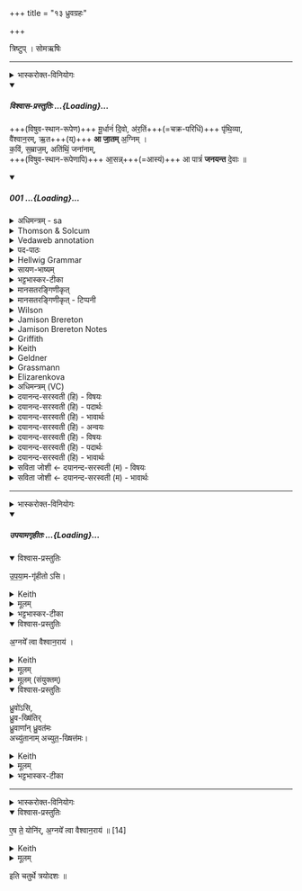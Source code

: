 +++
title = "१३ ध्रुवग्रहः"

+++

त्रिष्टुप् । सोमऋषिः

_______
<details><summary>भास्करोक्त-विनियोगः</summary>

1स्थाल्या धुवं गृह्णाति - मूर्धानमिति चतुष्पदया त्रिष्टुभा ॥
</details>
<div class="js_include" includetitle="plain" newlevelforh1="5" title="विश्वास-प्रस्तुतिः" unfilled url="/vedAH_Rk/shAkalam/saMhitA/vishvAsa-prastutiH/06/007/01_mUrdhAnaM_divo.md">
<details open><summary><h5>विश्वास-प्रस्तुतिः ...{Loading}...</h5></summary>


+++(विषुव-स्थान-रूपेण)+++ मू॒र्धानं॑ दि॒वो, अ॑र॒तिं+++(=चक्र-परिधिं)+++ पृ॑थि॒व्या,  
वै॑श्वान॒रम्, ऋ॒त+++(य्)+++ **आ जा॒तम्** अ॒ग्निम् ।  
क॒विं, स॒म्राज॒म्, अति॑थिं॒ जना॑नाम्,  
+++(विषुव-स्थान-रूपेणापि)+++ आ॒सन्न्+++(=आस्यं)+++ आ पात्रं॑ **जनयन्त** दे॒वाः ॥

</details>
</div>
<div class="js_include" includetitle="false" newlevelforh1="5" unfilled url="/vedAH_Rk/shAkalam/saMhitA/sarvASh_TIkAH/06/007/01_mUrdhAnaM_divo.md">
<details open><summary><h5>001 ...{Loading}...</h5></summary>
<details><summary>अधिमन्त्रम् - sa</summary>

- देवता - वैश्वानरोग्निः
- ऋषिः - भरद्वाजो बार्हस्पत्यः
- छन्दः - त्रिष्टुप्
</details>
<details><summary>Thomson & Solcum</summary>

मूर्धा꣡नं दिवो꣡ अरति꣡म् पृथिव्या꣡  
वैश्वानर꣡म् ऋत꣡ आ꣡ जात꣡म् अग्नि꣡म्  
कविं꣡ सम्रा꣡जम् अ꣡तिथिं ज꣡नानाम्  
आस꣡न्न् आ꣡ पा꣡त्रं जनयन्त देवाः꣡
</details>
<details><summary>Vedaweb annotation</summary>

######## Strata
Cretic

######## Pāda-label
genre M  
genre M  
genre M  
genre M
######## Morph
aratím ← aratí- (nominal stem)  
{case:ACC, gender:M, number:SG}

diváḥ ← dyú- ~ div- (nominal stem)  
{case:GEN, gender:M, number:SG}

mūrdhā́nam ← mūrdhán- (nominal stem)  
{case:ACC, gender:M, number:SG}

pr̥thivyā́ḥ ← pr̥thivī́- (nominal stem)  
{case:GEN, gender:F, number:SG}

ā́ ← ā́ (invariable)  
{}

agním ← agní- (nominal stem)  
{case:ACC, gender:M, number:SG}

jātám ← √janⁱ- (root)  
{case:ACC, gender:M, number:SG, non-finite:PPP}

r̥té ← r̥tá- (nominal stem)  
{case:LOC, gender:N, number:SG}

vaiśvānarám ← vaiśvānará- (nominal stem)  
{case:ACC, gender:M, number:SG}

átithim ← átithi- (nominal stem)  
{case:ACC, gender:M, number:SG}

jánānām ← jána- (nominal stem)  
{case:GEN, gender:M, number:PL}

kavím ← kaví- (nominal stem)  
{case:ACC, gender:M, number:SG}

samrā́jam ← samrā́j- (nominal stem)  
{case:ACC, gender:M, number:SG}

ā́ ← ā́ (invariable)  
{}

āsán ← āsán- (nominal stem)  
{case:LOC, gender:N, number:SG}

devā́ḥ ← devá- (nominal stem)  
{case:NOM, gender:M, number:PL}

janayanta ← √janⁱ- (root)  
{number:PL, person:3, mood:INJ, tense:PRS, voice:MED}

pā́tram ← pā́tra- (nominal stem)  
{case:NOM, gender:N, number:SG}

</details>
<details><summary>पद-पाठः</summary>

मू॒र्धान॑म् । दि॒वः । अ॒र॒तिम् । पृ॒थि॒व्याः । वै॒श्वा॒न॒रम् । ऋ॒ते । आ । जा॒तम् । अ॒ग्निम् ।  
क॒विम् । स॒म्ऽराजम् । अति॑थिम् । जना॑नाम् । आ॒सन् । आ । पात्र॑म् । ज॒न॒य॒न्त॒ । दे॒वाः ॥
</details>
<details><summary>Hellwig Grammar</summary>

-   *mūrdhānaṃ* ← *mūrdhānam* ← *mūrdhan*
- \[noun\], accusative, singular, masculine
- “head; battlefront; peak; top; mūrdhan \[word\]; leader; top.”
------------------------------------------------------------------------
- *divo* ← *divaḥ* ← *div*
- \[noun\], genitive, singular, masculine
- “sky; Svarga; day; div \[word\]; heaven and earth; day; dawn.”
------------------------------------------------------------------------
- *aratim* ← *arati*
- \[noun\], accusative, singular, masculine
- “charioteer.”
------------------------------------------------------------------------
- *pṛthivyā* ← *pṛthivyāḥ* ← *pṛthivī*
- \[noun\], genitive, singular, feminine
- “Earth; pṛthivī; floor; Earth; earth; pṛthivī \[word\]; land.”
------------------------------------------------------------------------
- *vaiśvānaram* ← *vaiśvānara*
- \[noun\], accusative, singular, masculine
- “Agni; fire; Vaiśvānara; Vaiśvānara; sacrificial fire; sun.”
------------------------------------------------------------------------
- *ṛta* ← *ṛte* ← *ṛta*
- \[noun\], locative, singular, neuter
- “truth; order; fixed order; ṛta \[word\]; law; custom; custom.”
------------------------------------------------------------------------
- *ā*
- \[adverb\]
- “towards; ākāra; until; ā; since; according to; ā \[suffix\].”
------------------------------------------------------------------------
- *jātam* ← *jan*
- \[verb noun\], accusative, singular
- “become; originate; be born; transform; happen; result; grow; beget;
    produce; create; conceive; separate; cause; give birth; grow;
    produce; generate; be; become; arise; come on.”
------------------------------------------------------------------------
- *agnim* ← *agni*
- \[noun\], accusative, singular, masculine
- “fire; Agni; sacrificial fire; digestion; cautery; Plumbago
    zeylanica; fire; vahni; agni \[word\]; agnikarman; gold; three;
    jāraṇa; pyre; fireplace; heating.”
------------------------------------------------------------------------
- *kaviṃ* ← *kavim* ← *kavi*
- \[noun\], accusative, singular, masculine
- “poet; wise man; bard; Venus; Uśanas; kavi \[word\]; Kavi; prophet;
    guru; Brahma.”
------------------------------------------------------------------------
- *samrājam* ← *samrāj*
- \[noun\], accusative, singular, masculine
- “sovereign; ruler.”
------------------------------------------------------------------------
- *atithiṃ* ← *atithim* ← *atithi*
- \[noun\], accusative, singular, masculine
- “guest; atithi \[word\]; Atithi.”
------------------------------------------------------------------------
- *janānām* ← *jana*
- \[noun\], genitive, plural, masculine
- “people; national; man; relative; jan; Janaloka; person; jana
    \[word\]; man; attendant; Jana; foreigner; inhabitant; group.”
------------------------------------------------------------------------
- *āsann* ← *āsan*
- \[noun\], locative, singular, neuter
- “mouth.”
------------------------------------------------------------------------
- *ā*
- \[adverb\]
- “towards; ākāra; until; ā; since; according to; ā \[suffix\].”
------------------------------------------------------------------------
- *pātraṃ* ← *pātram* ← *pātra*
- \[noun\], accusative, singular, neuter
- “vessel; pātra \[word\]; authority; receptacle; pātra; vessel; cup;
    bowl; basket.”
------------------------------------------------------------------------
- *janayanta* ← *janay* ← *√jan*
- \[verb\], plural, Present injunctive
- “cause; give birth; produce; beget; generate; originate; create;
    create; make.”
------------------------------------------------------------------------
- *devāḥ* ← *deva*
- \[noun\], nominative, plural, masculine
- “Deva; Hindu deity; king; deity; Indra; deva \[word\]; God; Jina;
    Viśvedevās; mercury; natural phenomenon; gambling.”
------------------------------------------------------------------------
</details>
<details><summary>सायण-भाष्यम्</summary>

**मूर्धानं** शिरोभूतम् । कस्य । **दिवः** द्युलोकस्य **पृथिव्याः** प्रथिताया भूमेः **अरतिं** गन्तारम् । यद्वा । गन्तव्यं स्वामिनं **वैश्वानरं** विश्वेषां नराणां संबन्धिनम् **ऋते** । ऋतमिति सत्यस्य यज्ञस्य वा नाम । निमित्तसप्तम्येषा । ऋतनिमित्तम् **आ** आभिमुख्येन **जातं** सृष्ट्यादावुत्पन्नं **कविं** क्रान्तदर्शिनं **सम्राजं** सम्यग्राजमानं **जनानां** यजमानानाम् **अतिथिं** हविर्वहनाय सततं गन्तारम् । यद्वा । अतिथिवत्पूज्यम् । **आसन्** आसनि आस्ये । द्वितीयार्थे सप्तमी । आस्यभूतम् । अग्निलक्षणेनास्येन हि देवा हवींषि भुञ्जते । **पात्रं** पातारं रक्षकम् । यद्वा । आस्येन धारकम् । एवंगुणविशिष्टं वैश्वानराग्निं **देवाः** स्तोतार ऋत्विजो देवा एव वा **आ** **जनयन्त** । यज्ञाभिमुख्येन अजीजनन् । अरण्योः सकाशाद् उदपादयन् ॥
</details>
<details><summary>भट्टभास्कर-टीका</summary>

मूर्धानं शिरोभूतम् । कस्य? दिवः द्युलोकस्य । अरतिं गन्तारम् । 'वहादिभ्यश्चित्' इत्यर्तेरतिप्रत्ययः । पृथिव्याश्च गन्तारं प्रजानां रक्षणार्थं पृथिव्यामपि वर्तमानम् । 'उदात्तयणः' इति विभक्तेरुदात्तत्वम् । वैश्वानरं विश्वेषां नराणां सम्बन्धिनम् । 'नरे संज्ञायाम्' इति पूर्वपदस्य दीर्घः । ऋताय सत्याय यज्ञाय वा जातम् । कविं मेधाविनम् । सम्राजं सम्यग्राजन्तम् । 'मो राजि समः क्वौ', कृदुत्तरपदप्रकृतिस्वरत्वम् । जनानां यजमानलक्षणानां अतिथिं यजमानगृहान् सातत्येन गच्छन्तम् । 'ऋतन्यञ्चि' इत्यादिना अततेरिथिन्प्रत्ययः । यजमानगृहेष्वतन्तमित्यर्थः । ईदृशमग्निं देवाः पात्रमाजनयन्त आभिमुख्येन जनितवन्तः । पिबत्यनेनेति पात्रम् । 'ष्ट्रन् सर्वधातुभ्यः' इति ष्ट्रन्प्रत्ययः । सोमं पातुं तत्पात्रतयाग्निं कृतवन्त इत्यर्थः । कीदृशं तत्पात्रमित्यत आह - आसन् आस्ये । द्वितीयार्थे सप्तमी, तस्याश्च लुक् । अग्निमास्यं कृतवन्त इति यावत् । 'पद्दन्' इत्यादिना आस्यशब्दस्यासन्नादेशः । यद्वा - निमित्तसप्तम्येषा, आस्यनिमित्तं आस्यत्वाय अग्निरस्माकमास्यमिव भूयादिति । अग्निना ह्यास्येन देवा आहुतीः पिबन्ति, आग्निमुखत्वात्तेषाम् ॥
</details>
<details><summary>मानसतरङ्गिणीकृत्</summary>

The head of Heaven, the spoked wheel of Earth,  
agni vaishvAnara born in the natural law,  
the seer, the emperor, the guest of the folks,  
As a cup for the mouth, the gods generated.
</details>
<details><summary>मानसतरङ्गिणीकृत् - टिप्पनी</summary>

One of the awe-inspiring motifs in shruti is that of agni at the head of heaven, as the wheel of earth & as the cup from which the gods feed. Both metaphors, "head of heaven"& "the mouth of the gods" likely represented year beginning colures.
</details>
<details><summary>Wilson</summary>

####### English translation:

“The gods have genitive rated vaśvānara **Agni**, as the brow of heaven, the unceasing pervader of earth, born for (the celebration of) sacrifice, wise, imperial, the guest of men, in whose mouth (is) the vessel (that conveys the oblation to the gods).”

####### Commentary by Sāyaṇa: Ṛgveda-bhāṣya

**Sāmaveda** 67,1140; **Yajurveda** 7.24; the gods: **deva** = priests who genitive rate Agni by attrition;

**Vaiśvānara** = what or who belongs to or is beneficial to, all (**viśva**) men (**naraḥ**)
</details>
<details><summary>Jamison Brereton</summary>

The head of heaven, the spoked wheel of the earth, Agni Vaiśvānara,  born in truth,  
sage poet, sovereign king, guest of the peoples—as a drinking cup to  their mouth did the gods beget (him).
</details>
<details><summary>Jamison Brereton Notes</summary>

Since Agni is often called the mouth of the gods, Geldner (and others) assume that the loc. āsán in d refers to Agni, and the gods have produced a drinking cup (pā́tram) to put in his mouth. But this requires Geldner to treat the three-pāda accusative phrase that opens the hymn and refers to Agni as grammatically untethered, as an anacoluthon with the referent picked up in the loc. in pāda d (see his n. 1d). But, with Renou, I see no reason why Agni cannot be conceptualized here as the cup that the gods drink from.

Renou considers āsán simply an attribute limiting the pā́tra-, a “récipient pour la bouche, récipient à boire,” while I take it as referring to the gods’ (collective) mouth.

Note the phonologically matching words aratím and átithim stationed in the same metrical position in pādas a and c.



<div class="js_include" includetitle="true" newlevelforh1="2" unfilled="" url="/vedAH_Rk/shAkalam/saMhitA/jamison_brereton_notes/06/007/01-02.md">
<details open><summary><h7>01-02 ...{Loading}...</h7></summary>
<details><summary>Jamison Brereton Notes</summary>

These two vss. are paired, both ending with janayanta devā́ḥ and sharing an opening pāda with the structure ACC SG + GEN ACC SG + GEN; this NP structure is also found at the end of 1c and 2c (one iteration each), but is upended by GEN + ACC SG yajñásya ketúm in 2d. It is perhaps a measure of the sensitivity of the RV to subtle patterns that this syntactic metathesis feels strikingly disruptive. It may well be that the poet generated this disruptive order in order to call attention to this very phrase; see the importance of the word ketú- in vss. 5 and 6, with the comm. there. There is an important difference, however: here the “beacon of the sacrifice” must be Agni, whereas in vss. 5-6 it is the sun.

There are only three finite verbs in this two-vs. sequence, all injunctives: 1d janayanta, 2b abhí sáṃ navanta, 2d janayanta. The temporal reference is therefore unspecified. I tr. them as preterites (as do Geldner and Renou) on the assumption that Agni’s begetting by the gods happened only once in the mythological past. It would be different if priests were the subject.
</details>
</details>
</div>
</details>
<details><summary>Griffith</summary>

Him, messenger of earth and head of heaven, Agni Vaisvanara, born in holy Order,  
     The Sage, the King, the guest of men, a vessel fit for their mouths, the Gods have generated.
</details>
<details><summary>Keith</summary>

The head of the sky, the messenger of earth,  
Vaiśvanara, born for holy order, Agni,  
The sage, the king, the guest of men,  
The gods have produced as a cup for their mouths.

</details>
<details><summary>Geldner</summary>

Das Haupt des Himmels, den Lenker der Erde, den Agni Vaisvanara, den zur rechten Zeit Geborenen, den Seher und Allkönig, den Gast der Menschen - in seinem Munde haben die Götter sich ein Trinkgefäß gemacht.
</details>
<details><summary>Grassmann</summary>

Das Haupt des Himmels und der Erde Ordner, den Männerhort, den frommerzeugten Agni, Den weisen Herrscher und den Gast der Menschen, die Götter zeugten ihn dem Mund als Becher.
</details>
<details><summary>Elizarenkova</summary>

Главу неба, повелителя земли,  
Агни-Вайшванару, рожденного в законе,  
Поэта, самодержца, гостя у людей,  
Породили боги, чтобы устами он пил (возлияния).
</details>
<details><summary>अधिमन्त्रम् (VC)</summary>

- वैश्वानरः
- भरद्वाजो बार्हस्पत्यः
- त्रिष्टुप्
- धैवतः
</details>
<details><summary>दयानन्द-सरस्वती (हि) - विषयः</summary>

अब सात ऋचावाले सातवें सूक्त का आरम्भ है, उसके प्रथम मन्त्र में मनुष्यों को कैसा अग्नि जानना चाहिये, इस विषय को कहते हैं ॥
</details>
<details><summary>दयानन्द-सरस्वती (हि) - पदार्थः</summary>

पदार्थान्वयभाषाः -  हे मनुष्यो ! जो (देवाः) विद्वान् जन (दिवः) प्रकाश वा सूर्य्य के (मूर्द्धानम्) सर्वोपरि विराजमान (पृथिव्याः) पृथिवी की (अरतिम्) प्राप्ति को (ऋते) सत्य में (जातम्) प्रसिद्ध (कविम्) स्वच्छबुद्धियुक्त वा विद्वान् (सम्राजम्) भूगोल के राजा (जनानाम्) मनुष्यों के (अतिथिम्) आदर करने योग्य (पात्रम्) पालन करनेवाले (वैश्वानरम्) सम्पूर्ण मनुष्यों में अग्रणी (अग्निम्) अग्नि के सदृश वर्त्तमान को (आ, जनयन्त) प्रकट करते हैं, वे सुखी (आ, आसन्) अच्छे प्रकार हैं ॥१॥
</details>
<details><summary>दयानन्द-सरस्वती (हि) - भावार्थः</summary>

भावार्थभाषाः -  जो मनुष्य परमात्मा के सदृश न्यायकारी होकर तथा अग्नि के सदृश विद्या और विनय से प्रकाशित हुए चकवर्त्तित्व को प्राप्त होते हैं, वे सुख देने को योग्य होते हैं ॥१॥
</details>
<details><summary>दयानन्द-सरस्वती (हि) - अन्वयः</summary>

अन्वय:  हे मनुष्या ! ये देवा दिवो मूर्द्धानं पृथिव्या अरतिमृते जातं कविं सम्राजं जनानामतिथिं पात्रं वैश्वानरमग्निमाऽऽजनयन्त ते सुखिन आऽऽसन् ॥१॥
</details>
<details><summary>दयानन्द-सरस्वती (हि) - विषयः</summary>

अथ मनुष्यैः कीदृशोऽग्निर्वेदितव्य इत्याह ॥
</details>
<details><summary>दयानन्द-सरस्वती (हि) - पदार्थः</summary>

पदार्थान्वयभाषाः -  (मूर्द्धानम्) सर्वोपरिविराजमानम् (दिवः) प्रकाशस्य सूर्य्यस्य वा (अरतिम्) प्राप्तिम् (पृथिव्याः) (वैश्वानरम्) विश्वेषु नरेषु नायकम् (ऋते) सत्ये (आ) (जातम्) प्रसिद्धम् (अग्निम्) अग्निमिव वर्त्तमानम् (कविम्) क्रान्तप्रज्ञं विद्वांसं वा (सम्राजम्) भूगोलस्य राजानम् (अतिथिम्) पूजनीयम् (जनानाम्) मनुष्याणाम् (आसन्) सन्ति (आ) (पात्रम्) यः पतिस्तम् (जनयन्त) (देवाः) विद्वांसः ॥१॥
</details>
<details><summary>दयानन्द-सरस्वती (हि) - भावार्थः</summary>

भावार्थभाषाः -  ये मनुष्याः परमात्मवन्न्यायकारिणो भूत्वा वह्निरिव विद्याविनयप्रकाशिताः सम्राज्यं प्राप्नुवन्ति ते सर्वान् सुखयितुमर्हन्ति ॥१॥
</details>
<details><summary>सविता जोशी ← दयानन्द-सरस्वती (म) - विषयः</summary>

या सूक्तात सर्वांचे हितकर्ते, विद्वान व ईश्वराचे गुणवर्णन असल्यामुळे या सूक्ताच्या अर्थाची पूर्व सूक्तार्थाबरोबर संगती जाणावी.
</details>
<details><summary>सविता जोशी ← दयानन्द-सरस्वती (म) - भावार्थः</summary>

भावार्थभाषाः -  जी माणसे परमेश्वराप्रमाणे न्यायकारी बनून अग्नीप्रमाणे विद्या व विनय यामुळे प्रसिद्ध होऊन चक्रवर्ती बनतात ती सर्वांना सुख देतात. ॥ १ ॥
</details>
</details>
</div>  


_______
<details><summary>भास्करोक्त-विनियोगः</summary>

इमाम् अनुद्रुत्य उपयाम-गृहीतोस्य् अग्नये त्वा वैश्वानरायेति गृह्णाति ॥
</details>
<div class="js_include" includetitle="false" newlevelforh1="5" unfilled url="/vedAH_yajuH/taittirIyam/saMhitA/yajuH/sarva-prastutiH/1/4_somAbhiShavAdi/03_antaryAmagrahaH/upayAmagRhItaH.md">
<details open><summary><h5>उपयामगृहीतः ...{Loading}...</h5></summary>
<details open><summary>विश्वास-प्रस्तुतिः</summary>

उ॒प॒या॒म-गृ॑हीतो ऽसि।
</details>
<details><summary>Keith</summary>

Thou art taken with a support/ foundation.
</details>
<details><summary>मूलम्</summary>

उ॒प॒या॒मगृ॑हीतोऽसि।
</details>
<details><summary>भट्टभास्कर-टीका</summary>

उपयम्यन्ते स्वात्मन्येव नियम्यन्ते भूतजातान्यस्मिन् अभिन्नेधिकरणे इत्युपयामः पृथ्वी । 'इयं वा उपयामः' इति ब्राह्मणम् । 'हलश्च' इति घञ्, थाथादिस्वरेणान्तोदात्तत्वम् । तेन गृहीतस्त्वमसि ; कोन्यस्त्वां गृहीतुं क्षम इति भावः ; पृथिव्यापो गृहीष्यामीतिवत् । 'तृतीया कर्मणि' इति पूर्वपदप्रकृतिस्वरत्वम् । यद्वा - उपयामार्थं पृथिव्यर्थं गृहीतोसीति ; हे सोम ।   

ननु 'स्वाहा त्वा सुभवस्सूर्याय' इति मन्त्रवर्णनात् सूर्यदेवत्यः कथं पृथिवीदेवत्यः स्यात् ? नैतद्देवताभिधानं ; पृथिवीवासिनां प्रजानां यागद्वारेण स्थित्यर्थं गृहीतोसीति स्तूयते । यद्वा - पृथिव्यपि देवतैवास्य 'उपयामगृहीतोसीत्याहादितिदेवत्यास्तेन' इति, अदितिः पृथ्वी । 'चतुर्थी' इति योगविभागात्समासः । 'क्ते च' इति पूर्वपदप्रकृतिस्वरत्वम् । 'इयं वा उपयामस्तस्मादिमां प्रजा अनु प्रजायन्ते' इति ब्राह्मणम् ॥

________________

उपयामगृहीतोसीति व्याख्यातम् । 'इयं वा उपयामः' तयैव गृहीतोसीति ।
</details>
</details>
</div>
<details open><summary>विश्वास-प्रस्तुतिः</summary>

अ॒ग्नये᳚ त्वा वैश्वान॒राय॑ ।
</details>
<details><summary>Keith</summary>

to Agni Vaiśvanara thee! 
</details>
<details><summary>मूलम्</summary>

अ॒ग्नये᳚ त्वा वैश्वान॒राय॑ ।
</details>
<details><summary>मूलम् (संयुक्तम्)</summary>

ध्रु॒वो॑ऽसि ध्रु॒वख्षि॑तिर्ध्रु॒वाणा᳚न्ध्रु॒वत॒मोऽच्यु॑तानामच्युत॒ख्षित्त॑मः 
</details>
<details open><summary>विश्वास-प्रस्तुतिः</summary>

ध्रु॒वो॑ऽसि,   
ध्रु॒व-ख्षि॑तिर्  
ध्रु॒वाणा᳚न् ध्रु॒वत॑मः   
अच्यु॑तानाम् अच्युत॒-ख्षित्त॑मः।
</details>
<details><summary>Keith</summary>

Thou art secure,  
of secure foundation,  
most secure of the secure, 
with securest foundation of those which are secure. 
</details>
<details><summary>मूलम्</summary>

ध्रु॒वो॑ऽसि,   
ध्रु॒वख्षि॑तिर्  
ध्रु॒वाणा᳚न् ध्रु॒वत॑मः,  
अच्यु॑तानामच्युत॒ख्षित्त॑मः
</details>
<details><summary>भट्टभास्कर-टीका</summary>

2अधिवदते - ध्रुवोसीति ॥ धुवस्त्वमसि, यो यज्ञस्यायुष्ट्वात् ग्रहाणामुत्तमस्स त्वमसि । 'आयुर्वा एतद्यज्ञस्य यद्ध्रुवः' इत्यादि ब्राह्मणम्  । यद्वा - पृथिव्या धृतिहेतुत्वादस्य ध्रुवत्वं, ध्रुवं करोतीति ध्रुवः । 'असुरा वा उत्तरतः पृथिवीं पर्याचिकीर्षन्' इत्यादि ब्राह्मणम्  । ध्रुवक्षितिर्ध्रुवनिवासः निश्चलावस्थानः यावद्वैश्वदेव्या ऋचश्शंसनं तावदवस्थाना; यथोक्तं - 'वैश्वदेव्यामृचि शस्यमानायामवनयति" इति । ध्रुवाणामादित्यस्थाल्यादीनां मध्ये ध्रुवतमस्त्वमसि ।

अच्युतानामच्युतस्थानानां मध्ये अच्युतक्षित्तमस्त्वमसि । अच्युतं स्थानं क्षियति निवसतीति क्विप् । यद्वा - अच्युतानां स्थानानां मध्ये यदच्युतमतिशयेनाच्युततमं निषेवते इति अचूततमक्षिदिति यावत् ब्रूयात्तावदच्युतक्षित्तम इति । तत्र सामर्थ्यादुपसर्जनातिशायने तमप्प्रत्ययः, छान्दसो वा । इर्दृशस्त्वमसीत्यधिवादः ॥
</details>

_______
<details><summary>भास्करोक्त-विनियोगः</summary>

3एष ते योनिरग्नये त्वा वैश्वानरायेति सादयति ॥
</details>
<details open><summary>विश्वास-प्रस्तुतिः</summary>

ए॒ष ते॒ योनि॑र्, अ॒ग्नये᳚ त्वा वैश्वान॒राय॑ ॥ [14]  
</details>
<details><summary>Keith</summary>

This is thy birthplace; to Agni Vaiśvanara thee!
</details>
<details><summary>मूलम्</summary>

ए॒ष ते॒ योनि॑र॒ग्नये᳚ त्वा वैश्वान॒राय॑ ॥ [14]  
</details>

इति चतुर्थे त्रयोदशः ॥  
